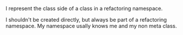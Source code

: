 I represent the class side of a class in a refactoring namespace. I shouldn't be created directly, but always be part of a refactoring namespace.My  namespace usally knows me and my non meta class.